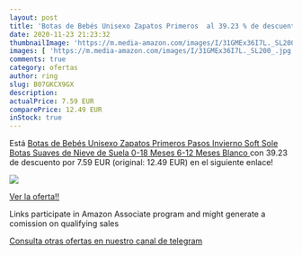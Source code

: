 ```yaml
---
layout: post
title: 'Botas de Bebés Unisexo Zapatos Primeros  al 39.23 % de descuento'
date: 2020-11-23 21:23:32
thumbnailImage: 'https://m.media-amazon.com/images/I/31GMEx36I7L._SL200_.jpg'
images: [ 'https://m.media-amazon.com/images/I/31GMEx36I7L._SL200_.jpg' ]
comments: true
category: ofertas
author: ring
slug: B07GKCX9GX
description:
actualPrice: 7.59 EUR
comparePrice: 12.49 EUR
inStock: true
---
```


Está [Botas de Bebés Unisexo Zapatos Primeros Pasos Invierno Soft Sole Botas Suaves de Nieve de Suela 0-18 Meses  6-12 Meses  Blanco ](https://www.amazon.es/dp/B07GKCX9GX/?tag=tolees-21) con 39.23 de descuento por 7.59 EUR (original: 12.49 EUR) en el siguiente enlace!

[![](https://m.media-amazon.com/images/I/31GMEx36I7L._SL200_.jpg)](https://www.amazon.es/dp/B07GKCX9GX/?tag=tolees-21)

[Ver la oferta!!](https://www.amazon.es/dp/B07GKCX9GX/?tag=tolees-21)

Links participate in Amazon Associate program and might generate a comission on qualifying sales

[Consulta otras ofertas en nuestro canal de telegram](https://t.me/s/ofertas25)
